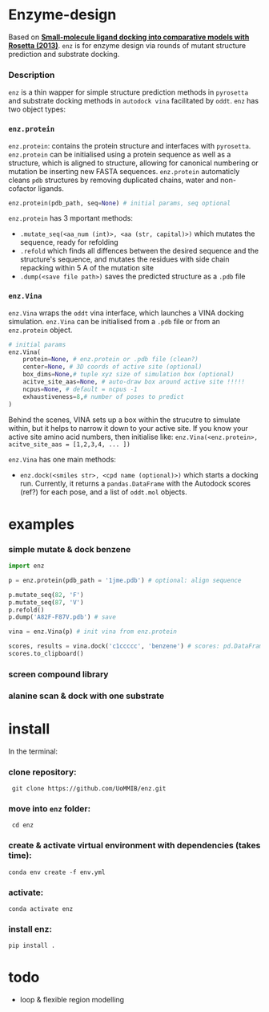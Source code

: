 # Enzyme-design
Based on [**Small-molecule ligand docking into comparative models with Rosetta (2013)**](https://www.ncbi.nlm.nih.gov/pmc/articles/PMC5750396/). ```enz``` is for enzyme design via rounds of mutant structure prediction  and substrate docking.

### Description
```enz``` is a thin wapper for simple structure prediction methods in ```pyrosetta``` and substrate docking methods in ```autodock vina``` facilitated by ```oddt```. ```enz``` has two object types:

### ```enz.protein```
 ```enz.protein```: contains the protein structure and interfaces with ```pyrosetta```. ```enz.protein``` can be initialised using a protein sequence as well as a structure, which is aligned to structure, allowing for canonical numbering or mutation be inserting new FASTA sequences. ```enz.protein``` automaticly cleans ```pdb``` structures by removing duplicated chains, water and non-cofactor ligands.

 ```python
enz.protein(pdb_path, seq=None) # initial params, seq optional
```

 ```enz.protein``` has 3 mportant methods:
 * ```.mutate_seq(<aa_num (int)>, <aa (str, capital)>)``` which mutates the sequence, ready for refolding
 * ```.refold``` which finds all diffences between the desired sequence and the structure's sequence, and mutates the residues with side chain repacking within 5 A of the mutation site
 * ```.dump(<save file path>)``` saves the predicted structure as a ```.pdb``` file

### ```enz.Vina```
```enz.Vina``` wraps the ```oddt``` vina interface, which launches a VINA docking simulation. ```enz.Vina``` can be initialised from a ```.pdb``` file or from an ```enz.protein``` object.

```python
# initial params
enz.Vina(
    protein=None, # enz.protein or .pdb file (clean?)
    center=None, # 3D coords of active site (optional)
    box_dims=None,# tuple xyz size of simulation box (optional)
    acitve_site_aas=None, # auto-draw box around active site !!!!!
    ncpus=None, # default = ncpus -1
    exhaustiveness=8,# number of poses to predict
)
```

Behind the scenes, VINA sets up a box within the strucutre to simulate within, but it helps to narrow it down to your active site. If you know your active site amino acid numbers, then initialise like: ```enz.Vina(<enz.protein>, acitve_site_aas = [1,2,3,4, ... ])```

```enz.Vina``` has one main methods:
* ```enz.dock(<smiles str>, <cpd name (optional)>)``` which starts a docking run. Currently, it returns a ```pandas.DataFrame``` with the Autodock scores (ref?) for each pose, and a list of ```oddt.mol``` objects.

# examples

### simple mutate & dock benzene
```python
import enz

p = enz.protein(pdb_path = '1jme.pdb') # optional: align sequence

p.mutate_seq(82, 'F')
p.mutate_seq(87, 'V')
p.refold()
p.dump('A82F-F87V.pdb') # save

vina = enz.Vina(p) # init vina from enz.protein

scores, results = vina.dock('c1ccccc', 'benzene') # scores: pd.DataFrame; results: [oddt.mol, ...] (poses)
scores.to_clipboard()
```
### screen compound library

### alanine scan & dock with one substrate


# install
In the terminal:
### clone repository:
``` git clone https://github.com/UoMMIB/enz.git```
### move into ```enz``` folder:
``` cd enz```

### create & activate virtual environment with dependencies (takes time):
```conda env create -f env.yml```
### activate:
```conda activate enz```
### install enz:
```pip install . ```


# todo
- loop & flexible region modelling
